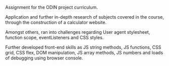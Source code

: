 Assignment for the ODIN project curriculum.

Application and further in-depth research of subjects covered in the course,
through the construction of a calculator website.

Amongst others, ran into challenges regarding User agent stylesheet, function scope, eventListeners and CSS styles.

Further developed front-end skills as JS string methods, JS functions, CSS grid, CSS flex, DOM manipulation, JS array methods, JS numbers and loads of debugging using browser console.
